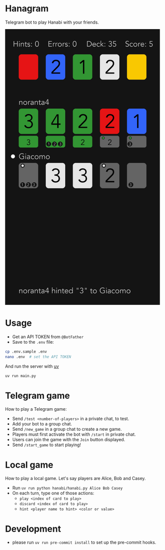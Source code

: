 # Hanagram

Telegram bot to play Hanabi with your friends.

<img src="assets/example.jpg">

# Usage

- Get an API TOKEN from `@BotFather`
- Save to the `.env` file:

```bash
cp .env.sample .env
nano .env  # set the API TOKEN
```

And run the server with
[uv](https://docs.astral.sh/uv/getting-started/installation/)

```bash
uv run main.py
```

# Telegram game

How to play a Telegram game:

- Send `/test <number-of-players>` in a private chat, to test.
- Add your bot to a group chat.
- Send `/new_game` in a group chat to create a new game.
- Players must first activate the bot with `/start` in private chat.
- Users can join the game with the `Join` button displayed.
- Send `/start_game` to start playing!

# Local game

How to play a local game. Let's say players are Alice, Bob and Casey.

- Run `uv run python hanabi/hanabi.py Alice Bob Casey`
- On each turn, type one of those actions:
  - `play <index of card to play>`
  - `discard <index of card to play>`
  - `hint <player name to hint> <color or value>`

# Development

- please run `uv run pre-commit install` to set up the pre-commit hooks.
